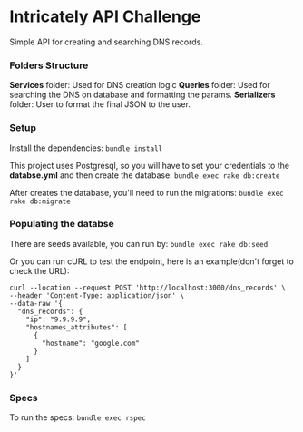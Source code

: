 # Intricately API Challenge
Simple API for creating and searching DNS records.

### Folders Structure
**Services** folder: Used for DNS creation logic
**Queries** folder: Used for searching the DNS on database  and formatting the params.
**Serializers** folder: User to format the final JSON to the user.

### Setup
Install the dependencies:
`bundle install`

This project uses Postgresql, so you will have to set your credentials to the **databse.yml** and then create the database:
`bundle exec rake db:create`

After creates the database, you'll need to run the migrations:
`bundle exec rake db:migrate`

### Populating the databse
There are seeds available, you can run by:
`bundle exec rake db:seed`

Or you can run cURL to test the endpoint, here is an example(don't forget to check the URL):
```
curl --location --request POST 'http://localhost:3000/dns_records' \
--header 'Content-Type: application/json' \
--data-raw '{
  "dns_records": {
    "ip": "9.9.9.9",
    "hostnames_attributes": [
      {
        "hostname": "google.com"
      }
    ]
  }
}'
```

### Specs
To run the specs:
`bundle exec rspec`
